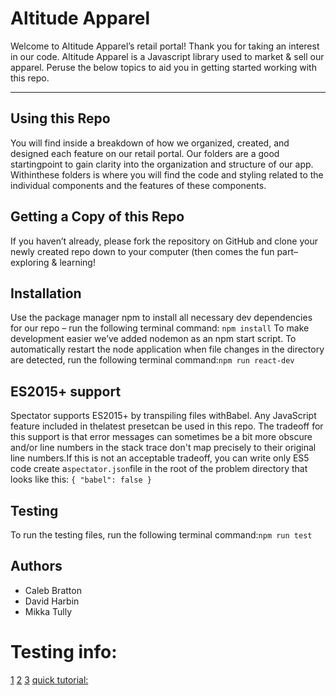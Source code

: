 # Altitude Apparel
Welcome to Altitude Apparel’s retail portal! Thank you for taking an interest in our code. Altitude Apparel is a Javascript library used to market & sell our apparel. Peruse the below topics to aid you in getting started working with this repo.
***

## Using this Repo
You will find inside a breakdown of how we organized, created, and designed each feature on our retail portal. Our folders are a good startingpoint to gain clarity into the organization and structure of our app. Withinthese folders is where you will find the code and styling related to the individual components and the features of these components.

## Getting a Copy of this Repo
If you haven’t already, please fork the repository on GitHub and clone your newly created repo down to your computer (then comes the fun part– exploring & learning!

## Installation
Use the package manager npm to install all necessary dev dependencies for our repo – run the following terminal command: `npm install`
To make development easier we’ve added nodemon as an npm start script. To automatically restart the node application when file changes in the directory are detected, run the following terminal command:`npm run react-dev`

## ES2015+ support
Spectator supports ES2015+ by transpiling files withBabel. Any JavaScript feature included in thelatest presetcan be used in this repo. The tradeoff for this support is that error messages can sometimes be a bit more obscure and/or line numbers in the stack trace don't map precisely to their original line numbers.If this is not an acceptable tradeoff, you can write only ES5 code create a`spectator.json`file in the root of the problem directory that looks like this:
`{
	"babel": false
}`

## Testing
To run the testing files, run the following terminal command:`npm run test`

## Authors
- Caleb Bratton
- David Harbin
- Mikka Tully


# Testing info:

[1](https://www.robinwieruch.de/react-testing-jest)
[2](https://jestjs.io/docs/getting-started)
[3](https://testing-library.com/docs/react-testing-library/api/)
[quick tutorial:](https://www.youtube.com/watch?v=3e1GHCA3GP0)
